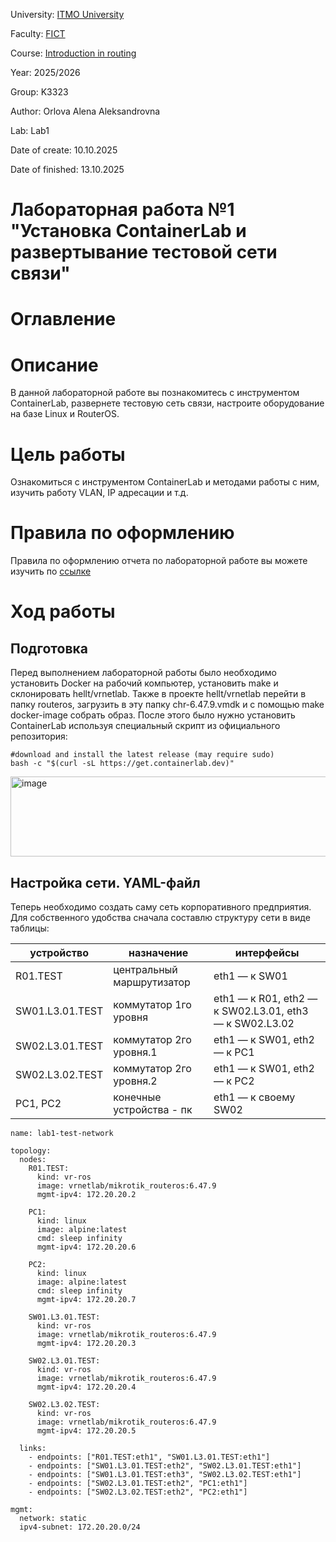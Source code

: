 University: [ITMO University](https://itmo.ru/ru/)

Faculty: [FICT](https://fict.itmo.ru)

Course: [Introduction in routing](https://github.com/itmo-ict-faculty/introduction-in-routing)

Year: 2025/2026

Group: K3323

Author: Orlova Alena Aleksandrovna

Lab: Lab1

Date of create: 10.10.2025

Date of finished: 13.10.2025

# Лабораторная работа №1 "Установка ContainerLab и развертывание тестовой сети связи"
# Оглавление
# Описание
В данной лабораторной работе вы познакомитесь с инструментом ContainerLab, развернете тестовую сеть связи, настроите оборудование на базе Linux и RouterOS.

# Цель работы
Ознакомиться с инструментом ContainerLab и методами работы с ним, изучить работу VLAN, IP адресации и т.д.

# Правила по оформлению
Правила по оформлению отчета по лабораторной работе вы можете изучить по [ссылке](https://itmo-ict-faculty.github.io/introduction-in-routing/education/labs2023_2024/reportdesign/)

# Ход работы
## Подготовка
Перед выполнением лабораторной работы было необходимо установить Docker на рабочий компьютер, установить make и склонировать hellt/vrnetlab. Также в проекте hellt/vrnetlab перейти в папку routeros, загрузить в эту папку chr-6.47.9.vmdk и с помощью make docker-image собрать образ. После этого было нужно установить ContainerLab используя специальный скрипт из официального репозитория:
```
#download and install the latest release (may require sudo)
bash -c "$(curl -sL https://get.containerlab.dev)"
```

<img width="718" height="128" alt="image" src="https://github.com/user-attachments/assets/c102457a-6801-4e26-8c25-91ba601136cb" />

## Настройка сети. YAML-файл

Теперь необходимо создать саму сеть корпоративного предприятия. Для собственного удобства сначала составлю структуру сети в виде таблицы:

| устройство         | назначение | интерфейсы |
|--------------------|----------|----------|
| R01.TEST           | центральный маршрутизатор   | eth1 — к SW01   |
| SW01.L3.01.TEST    | коммутатор 1го уровня   | eth1 — к R01, eth2 — к SW02.L3.01, eth3 — к SW02.L3.02   |
| SW02.L3.01.TEST    | коммутатор 2го уровня.1   | eth1 — к SW01, eth2 — к PC1   |
| SW02.L3.02.TEST    | коммутатор 2го уровня.2   | eth1 — к SW01, eth2 — к PC2   |
| PC1, PC2           | конечные устройства - пк | eth1 — к своему SW02 |

```
name: lab1-test-network

topology:
  nodes:
    R01.TEST:
      kind: vr-ros
      image: vrnetlab/mikrotik_routeros:6.47.9
      mgmt-ipv4: 172.20.20.2

    PC1:
      kind: linux
      image: alpine:latest
      cmd: sleep infinity
      mgmt-ipv4: 172.20.20.6

    PC2:
      kind: linux
      image: alpine:latest
      cmd: sleep infinity
      mgmt-ipv4: 172.20.20.7

    SW01.L3.01.TEST:
      kind: vr-ros
      image: vrnetlab/mikrotik_routeros:6.47.9
      mgmt-ipv4: 172.20.20.3

    SW02.L3.01.TEST:
      kind: vr-ros
      image: vrnetlab/mikrotik_routeros:6.47.9
      mgmt-ipv4: 172.20.20.4

    SW02.L3.02.TEST:
      kind: vr-ros
      image: vrnetlab/mikrotik_routeros:6.47.9
      mgmt-ipv4: 172.20.20.5

  links:
    - endpoints: ["R01.TEST:eth1", "SW01.L3.01.TEST:eth1"]
    - endpoints: ["SW01.L3.01.TEST:eth2", "SW02.L3.01.TEST:eth1"]
    - endpoints: ["SW01.L3.01.TEST:eth3", "SW02.L3.02.TEST:eth1"]
    - endpoints: ["SW02.L3.01.TEST:eth2", "PC1:eth1"]
    - endpoints: ["SW02.L3.02.TEST:eth2", "PC2:eth1"]

mgmt:
  network: static
  ipv4-subnet: 172.20.20.0/24

```

